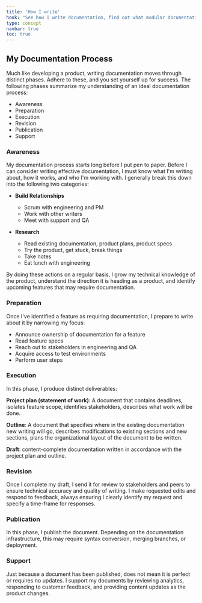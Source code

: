 ```yaml
---
title: 'How I write'
hook: "See how I write documentation, find out what modular documentation is, and view sample documents"
type: concept
navbar: true
toc: true
---
```


## My Documentation Process

Much like developing a product, writing documentation moves through distinct phases. Adhere to these, and you set yourself up for success. The following phases summarize my understanding of an ideal documentation process:

* Awareness
* Preparation
* Execution
* Revision
* Publication
* Support

### Awareness

My documentation process starts long before I put pen to paper. Before I can consider writing effective documentation, I must know what I'm writing about, how it works, and who I'm working with. I generally break this down into the following two categories:

* **Build Relationships**
  * Scrum with engineering and PM
  * Work with other writers
  * Meet with support and QA

* **Research**
  * Read existing documentation, product plans, product specs
  * Try the product, get stuck, break things
  * Take notes
  * Eat lunch with engineering

By doing these actions on a regular basis, I grow my technical knowledge of the product, understand the direction it is heading as a product, and identify upcoming features that may require documentation.

### Preparation

Once I've identified a feature as requiring documentation, I prepare to write about it by narrowing my focus:

* Announce ownership of documentation for a feature
* Read feature specs
* Reach out to stakeholders in engineering and QA
* Acquire access to test environments
* Perform user steps

### Execution

In this phase, I produce distinct deliverables:

**Project plan (statement of work)**: A document that contains deadlines, isolates feature scope, identifies stakeholders, describes what work will be done.

**Outline**: A document that specifies where in the existing documentation new writing will go, describes modifications to existing sections and new sections, plans the organizational layout of the document to be written.

**Draft**: content-complete documentation written in accordance with the project plan and outline.

### Revision

Once I complete my draft, I send it for review to stakeholders and peers to ensure technical accuracy and quality of writing. I make requested edits and respond to feedback, always ensuring I clearly identify my request and specify a time-frame for responses.

### Publication

In this phase, I publish the document. Depending on the documentation infrastructure, this may require syntax conversion, merging branches, or deployment.

### Support

Just because a document has been published, does not mean it is perfect or requires no updates. I support my documents by reviewing analytics, responding to customer feedback, and providing content updates as the product changes.

<!-- 

## Content strategy

How do you design a complete document set? How do you know it's complete? You start with understanding your users. The same principles that guide product development also guide documentation development. Indeed, you should think of your documentation as part of your product.  -->

<!-- ### Build user profiles and write user stories

When approaching engineering using Agile methodologies, you'll have your own user stories already. Each distinct user story 

If we think about documentation as a product, we can start to define user stories specific to documentation. These user stories should always form a superset of the engineering documentation success condition. For example, let's say you're designing a piece of software for a printer. If the  -->

<!--
## Documentation platforms

* ASCIIdoc
* Madcap Flare

### Modular Content Management

In the structure outlined in the [about section](/documentation-new/about/), you'll see that the content is all contained in a single folder. This allows us to build documents using a single source of modular topics. Now we can reuse shared topics. Neat, huh?

The topics in modular content management consist of two parts: metadata (in this case: YAML frontmatter) and the markdown content itself. YAML frontmatter contains any kind of useful metadata you can imagine, for example:

  * Publish/Update date
  * Product or category
  * Related topics
  * Topic type
  * Author
  * Anything else

### Setting up modular content infrastructure

Modular content infrastructure isn't easy to set up; it requires quite a lot more forethought and management overhead than writing in a word processor, or even writing into a basic CMS (I'm looking you, WordPress). It requires a powerful content management system and the technical understanding to make that work.

For more detailed information about how modular content infrastructure is set up on this website, see the [about section](/documentation-new/about/)

### Markup Details

Modular content markup can be identified by the following principles:

  * Topic-based authorship
  * Inclusion of text variables
  * Centralized content sourcing

#### Topic-based authorship

If you're doing all of the legwork to implement a modular content system, you need to be writing with it in mind. In essence, that's what topic-based authoring is. The modular segments you write must be independently understandable.

Let's look at an example: steaming rice with vegetables

Consider all of the steps that go into steaming rice with vegetables, on the surface it's pretty simple:

1. Gather ingredients
2. Measure the rice, vegetables, water
3. Add everything to the rice steamer
4. Cook it

Let's look again though, this simple task leaves a lot of questions unanswered:

* How much of each ingredient do you add?
* How do you cook it? In a pot, or a steamer? And for how long?
* What kind of rice are you using, and do you need to adjust the water added for different kinds of rice?
* How do you measure the ingredients?

There are even a number of indirect questions we can ask that are related to this task that range from very fundamental to very specific:

* What is/are rice, vegetables, a pot, a measuring cup, or a steamer?
* Where do you buy any of these things?
* What form do vegetables come in? Fresh, frozen, canned, dehydrated.
* What kind of steamer is best for me?

In the context of steaming vegetables, this exercise is a little bit tedious. After all, if you're not sure how to steam rice, you probably just google the answer, or call your mom. But what happens when we shift to something like a airplane firmware? All of a sudden these related topics matter, and your users probably won't be able to ask their mom. Heck, if your product is suitably niche or proprietary, your users might not even find their answer on google.

Equally important is knowing what not-to-write. To identify things that you shouldn't be writing about, consider the following:

* how many degrees of separation from your product is this detail?
* what will happen if this detail goes unsaid?
* how many people will this detail impact?
* Is this detail someone else's responsibility and can you leverage their documentation?
* what will happen if this detail becomes outdated or wrong?

Some examples of things that you probably wouldn't want to include in example documentation:

* what is the meaning of life?
* who makes rice cookers?
* how long does the cook cycle last on the steam-o-matic steamer?

You can break up this act into a series of DITA-esque topics. -->

